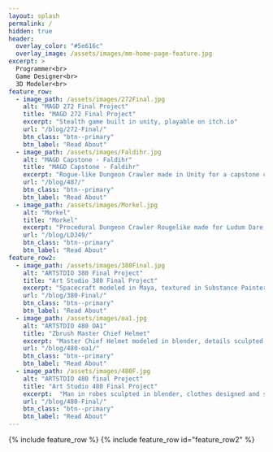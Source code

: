 ```yaml
---
layout: splash
permalink: /
hidden: true
header:
  overlay_color: "#5e616c"
  overlay_image: /assets/images/mm-home-page-feature.jpg
excerpt: >
  Programmer<br>
  Game Designer<br>
  3D Modeler<br>
feature_row:
  - image_path: /assets/images/272Final.jpg
    alt: "MAGD 272 Final Project"
    title: "MAGD 272 Final Project"
    excerpt: "Stealth game built in unity, playable on itch.io"
    url: "/blog/272-Final/"
    btn_class: "btn--primary"
    btn_label: "Read About"
  - image_path: /assets/images/Faldihr.jpg
    alt: "MAGD Capstone - Faldihr"
    title: "MAGD Capstone - Faldihr"
    excerpt: "Rogue-like Dungeon Crawler made in Unity for a capstone course"
    url: "/blog/487/"
    btn_class: "btn--primary"
    btn_label: "Read About"
  - image_path: /assets/images/Morkel.jpg
    alt: "Morkel"
    title: "Morkel"
    excerpt: "Procedural Dungeon Crawler Rougelike made for Ludum Dare 49"
    url: "/blog/LDJ49/"
    btn_class: "btn--primary"
    btn_label: "Read About"  
feature_row2:
  - image_path: /assets/images/380Final.jpg
    alt: "ARTSTDIO 380 Final Project"
    title: "Art Studio 380 Final Project"
    excerpt: "Spacecraft modeled in Maya, textured in Substance Painter, rendered in Blender Cycles"
    url: "/blog/380-Final/"
    btn_class: "btn--primary"
    btn_label: "Read About"
  - image_path: /assets/images/oa1.jpg
    alt: "ARTSTDIO 480 OA1"
    title: "Zbrush Master Chief Helmet"
    excerpt: "Master Chief Helmet modeled in blender, details sculpted in Zbrush"
    url: "/blog/480-oa1/"
    btn_class: "btn--primary"
    btn_label: "Read About"
  - image_path: /assets/images/480F.jpg
    alt: "ARTSTDIO 480 final Project"
    title: "Art Studio 480 Final Project"
    excerpt:  "Man in robes sculpted in blender, clothes designed and simulated in Marvelous Designer"
    url: "/blog/480-Final/"
    btn_class: "btn--primary"
    btn_label: "Read About"
---
```



{% include feature_row %}
{% include feature_row id="feature_row2" %}